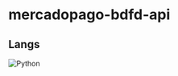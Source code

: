 # mercadopago-bdfd-api

## Langs
![Python](https://img.shields.io/badge/python-3670A0?style=for-the-badge&logo=python&logoColor=ffdd54)
